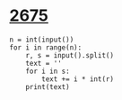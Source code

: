 # [2675](https://www.acmicpc.net/problem/2675)

```
n = int(input())
for i in range(n):
    r, s = input().split()
    text = ''
    for i in s:
        text += i * int(r)
    print(text)
```

